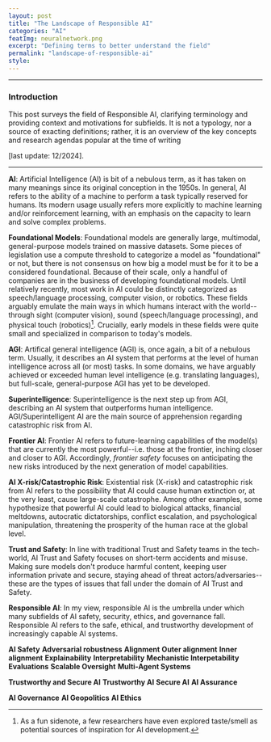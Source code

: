 ```yaml
---
layout: post
title: "The Landscape of Responsible AI"
categories: "AI"
featImg: neuralnetwork.png
excerpt: "Defining terms to better understand the field"
permalink: "landscape-of-responsible-ai"
style: 
---
```


---
### Introduction
This post surveys the field of Responsible AI, clarifying terminology and providing context and motivations for subfields. 
It is not a typology, nor a source of exacting definitions; rather, it is an overview of the key concepts and research agendas
popular at the time of writing 

[last update: 12/2024]. 

---

**AI**: Artificial Intelligence (AI) is bit of a nebulous term, as it has taken on many meanings since its original conception in the 1950s. In general, AI refers to the ability of a machine to perform a task typically reserved for humans. Its modern usage usually refers more explicitly to machine learning and/or reinforcement learning, with an emphasis on the capacity to learn and solve complex problems. 

**Foundational Models**: Foundational models are generally large, multimodal, general-purpose models trained on massive datasets. Some pieces of legislation use a compute threshold to categorize a model as "foundational" or not, but there is not consensus on how big a model must be for it to be a considered foundational. Because of their scale, only a handful of companies are in the business of developing foundational models. Until relatively recently, most work in AI could be distinctly categorized as speech/language processing, computer vision, or robotics. These fields arguably emulate the main ways in which humans interact with the world--through sight (computer vision), sound (speech/language processing), and physical touch (robotics)[^a]. Crucially, early models in these fields were quite small and specialized in comparison to today's models. 

**AGI**: Artifical general intelligence (AGI) is, once again, a bit of a nebulous term. Usually, it describes an AI system that performs at the level of human intelligence across all (or most) tasks. In some domains, we have arguably achieved or exceeded human level intelligence (e.g. translating languages), but full-scale, general-purpose AGI has yet to be developed. 

**Superintelligence**: Superintelligence is the next step up from AGI, describing an AI system that outperforms human intelligence. AGI/Superintelligent AI are the main source of apprehension regarding catastrophic risk from AI. 

**Frontier AI**: Frontier AI refers to future-learning capabilities of the model(s) that are currently the most powerful--i.e. those at the frontier, inching closer and closer to AGI. Accordingly, *frontier safety* focuses on anticipating the new risks introduced by the next generation of model capabilities.   

**AI X-risk/Catastrophic Risk**: Existential risk (X-risk) and catastrophic risk from AI refers to the possibility that AI could cause human extinction or, at the very least, cause large-scale catastrophe. Among other examples, some hypothesize that powerful AI could lead to biological attacks, financial meltdowns, autocratic dictatorships, conflict escalation, and psychological manipulation, threatening the prosperity of the human race at the global level. 

**Trust and Safety**: In line with traditional Trust and Safety teams in the tech-world, AI Trust and Safety focuses on short-term accidents and misuse. Making sure models don't produce harmful content, keeping user information private and secure, staying ahead of threat actors/adversaries--these are the types of issues that fall under the domain of AI Trust and Safety. 

**Responsible AI**: In my view, responsible AI is the umbrella under which many subfields of AI safety, security, ethics, and governance fall. Responsible AI refers to the safe, ethical, and trustworthy development of increasingly capable AI systems. 


**AI Safety**
**Adversarial robustness**
**Alignment**
**Outer alignment**
**Inner alignment**
**Explainability**
**Interpretability**
**Mechanistic Interpetability**
**Evaluations**
**Scalable Oversight**
**Multi-Agent Systems**

**Trustworthy and Secure AI**
**Trustworthy AI**
**Secure AI**
**AI Assurance**

**AI Governance**
**AI Geopolitics**
**AI Ethics**

[^a]: As a fun sidenote, a few researchers have even explored taste/smell as potential sources of inspiration for AI development. 